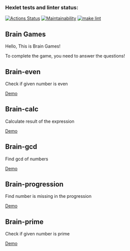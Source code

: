 ### Hexlet tests and linter status:
[![Actions Status](https://github.com/RomanUtolin/python-project-lvl1/workflows/hexlet-check/badge.svg)](https://github.com/RomanUtolin/python-project-lvl1/actions)
[![Maintainability](https://api.codeclimate.com/v1/badges/280b450f90dc15c23922/maintainability)](https://codeclimate.com/github/RomanUtolin/python-project-lvl1/maintainability)
[![make lint](https://github.com/RomanUtolin/python-project-lvl1/actions/workflows/my_lint.yml/badge.svg)](https://github.com/RomanUtolin/python-project-lvl1/actions/workflows/my_lint.yml)

## Brain Games

Hello, This is Brain Games!

To complete the game, you need to answer the questions!

## Brain-even

Check if given number is even

[Demo](https://asciinema.org/a/461815)

## Brain-calc

Calculate result of the expression

[Demo](https://asciinema.org/a/461816)

## Brain-gcd

Find gcd of numbers

[Demo](https://asciinema.org/a/459504)

## Brain-progression

Find number is missing in the progression

[Demo](https://asciinema.org/a/459922)

## Brain-prime

Check if given number is prime

[Demo](https://asciinema.org/a/460542)
